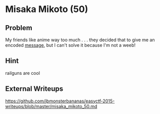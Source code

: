 # Misaka Mikoto (50)

## Problem

My friends like anime way too much . . . they decided that to give me an encoded [message](files/message.txt), but I can't solve it because I'm not a weeb!

## Hint

railguns are cool

## External Writeups

https://github.com/jbmonsterbananas/easyctf-2015-writeups/blob/master/misaka_mikoto_50.md

